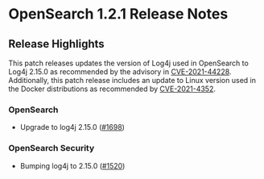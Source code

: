 # OpenSearch 1.2.1 Release Notes

## Release Highlights

This patch releases updates the version of Log4j used in OpenSearch to Log4j 2.15.0 as recommended by the advisory in [CVE-2021-44228](https://nvd.nist.gov/vuln/detail/CVE-2021-44228). Additionally, this patch release includes an update to Linux version used in the Docker distributions as recommended by [CVE-2021-4352](https://alas.aws.amazon.com/AL2/ALAS-2021-1722.html).

### OpenSearch
* Upgrade to log4j 2.15.0 ([#1698](https://github.com/opensearch-project/OpenSearch/pull/1698))

### OpenSearch Security
* Bumping log4j to 2.15.0 ([#1520](https://github.com/opensearch-project/security/pull/1520))

